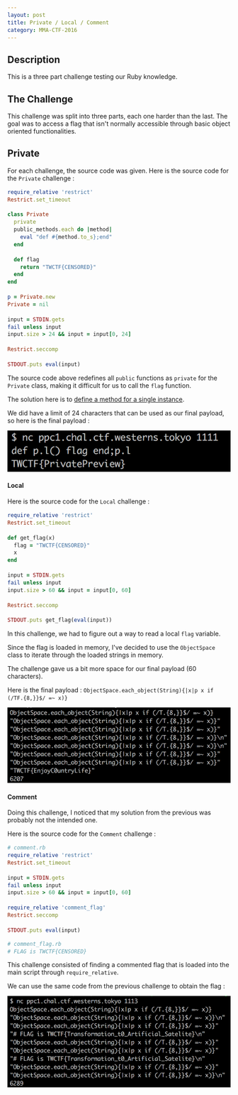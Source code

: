 ```yaml
---
layout: post
title: Private / Local / Comment
category: MMA-CTF-2016
---
```


## Description
This is a three part challenge testing our Ruby knowledge.


## The Challenge

This challenge was split into three parts, each one harder than the last. The goal
was to access a flag that isn't normally accessible through basic object oriented functionalities.

## Private

For each challenge, the source code was given. Here is the source code for the `Private` challenge :

``` ruby
require_relative 'restrict'
Restrict.set_timeout

class Private
  private
  public_methods.each do |method|
    eval "def #{method.to_s};end"
  end

  def flag
    return "TWCTF{CENSORED}"
  end
end

p = Private.new
Private = nil

input = STDIN.gets
fail unless input
input.size > 24 && input = input[0, 24]

Restrict.seccomp

STDOUT.puts eval(input)
```

The source code above redefines all `public` functions as `private` for the `Private` class, making it difficult for us to call the `flag` function.

The solution here is to [define a method for a single instance](http://stackoverflow.com/questions/803020/redefining-a-single-ruby-method-on-a-single-instance-with-a-lambda).

We did have a limit of 24 characters that can be used as our final payload, so
here is the final payload :

  ![private](/assets/img/mma-ctf-2016/Private.png "private")

#### Local

Here is the source code for the `Local` challenge :

```ruby
require_relative 'restrict'
Restrict.set_timeout

def get_flag(x)
  flag = "TWCTF{CENSORED}"
  x
end

input = STDIN.gets
fail unless input
input.size > 60 && input = input[0, 60]

Restrict.seccomp

STDOUT.puts get_flag(eval(input))
```

In this challenge, we had to figure out a way to read a local `flag` variable.

Since the flag is loaded in memory, I've decided to use the `ObjectSpace` class to iterate through the loaded strings in memory.

The challenge gave us a bit more space for our final payload (60 characters).

Here is the final payload : `ObjectSpace.each_object(String){|x|p x if (/TF.{8,}}$/ =~ x)}`

  ![local](/assets/img/mma-ctf-2016/Local.png "local")

#### Comment

Doing this challenge, I noticed that my solution from the previous was probably not the intended one.

Here is the source code for the `Comment` challenge :

```ruby
# comment.rb
require_relative 'restrict'
Restrict.set_timeout

input = STDIN.gets
fail unless input
input.size > 60 && input = input[0, 60]

require_relative 'comment_flag'
Restrict.seccomp

STDOUT.puts eval(input)
```

```ruby
# comment_flag.rb
# FLAG is TWCTF{CENSORED}
```

This challenge consisted of finding a commented flag that is loaded into the main script through `require_relative`.

We can use the same code from the previous challenge to obtain the flag :

  ![comment](/assets/img/mma-ctf-2016/Comment.png "comment")

